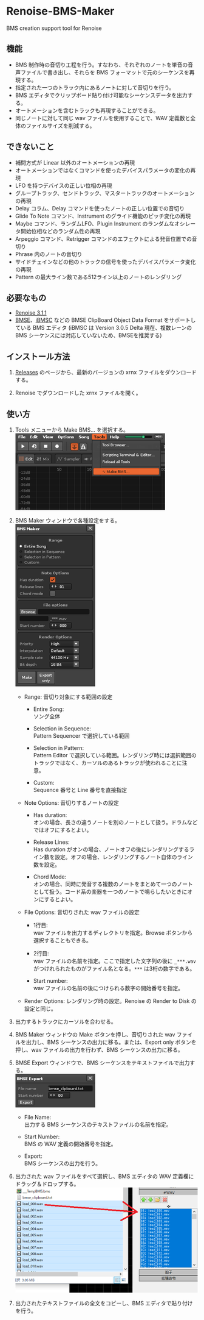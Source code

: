 # Renoise-BMS-Maker
BMS creation support tool for Renoise

## 機能
* BMS 制作時の音切り工程を行う。すなわち、それぞれのノートを単音の音声ファイルで書き出し、それらを BMS フォーマットで元のシーケンスを再現する。
* 指定された一つのトラック内にあるノートに対して音切りを行う。
* BMS エディタでクリップボード貼り付け可能なシーケンスデータを出力する。
* オートメーションを含むトラックも再現することができる。
* 同じノートに対して同じ wav ファイルを使用することで、WAV 定義数と全体のファイルサイズを削減する。

## できないこと
* 補間方式が Linear 以外のオートメーションの再現
* オートメーションではなくコマンドを使ったデバイスパラメータの変化の再現
* LFO を持つデバイスの正しい位相の再現
* グループトラック、センドトラック、マスタートラックのオートメーションの再現
* Delay コラム、Delay コマンドを使ったノートの正しい位置での音切り
* Glide To Note コマンド、Instrument のグライド機能のピッチ変化の再現
* Maybe コマンド、ランダムLFO、Plugin Instrument のランダムなオシレータ開始位相などのランダム性の再現
* Arpeggio コマンド、Retrigger コマンドのエフェクトによる発音位置での音切り
* Phrase 内のノートの音切り
* サイドチェインなどの他のトラックの信号を使ったデバイスパラメータ変化の再現
* Pattern の最大ライン数である512ライン以上のノートのレンダリング

## 必要なもの
* [Renoise 3.1.1](http://www.renoise.com/ "Home | Renoise")
* [BMSE](http://ucn.tokonats.net/ "UCN-Soft")、[iBMSC](https://hitkey.nekokan.dyndns.info/ibmsc_ja/ "iBMSC - Home") などの BMSE ClipBoard Object Data Format をサポートしている BMS エディタ (iBMSC は Version 3.0.5 Delta 現在、複数レーンの BMS シーケンスには対応していないため、BMSEを推奨する)

## インストール方法
1. [Releases](https://github.com/raii-x/Renoise-BMS-Maker/releases "Releases · raii-x/Renoise-BMS-Maker") のページから、最新のバージョンの xrnx ファイルをダウンロードする。

2. Renoise でダウンロードした xrnx ファイルを開く。

## 使い方
1. Tools メニューから Make BMS... を選択する。  
![Tools](https://raw.githubusercontent.com/raii-x/Renoise-BMS-Maker/images/tools.png)

2. BMS Maker ウィンドウで各種設定をする。  
![BMS Maker window](https://raw.githubusercontent.com/raii-x/Renoise-BMS-Maker/images/bms_maker.png)

    * Range: 音切り対象にする範囲の設定
        * Entire Song:  
        ソング全体

        * Selection in Sequence:  
        Pattern Sequencer で選択している範囲
        
        * Selection in Pattern:  
        Pattern Editor で選択している範囲。レンダリング時には選択範囲のトラックではなく、カーソルのあるトラックが使われることに注意。

        * Custom:  
        Sequence 番号と Line 番号を直接指定

    * Note Options: 音切りするノートの設定
        * Has duration:  
        オンの場合、長さの違うノートを別のノートとして扱う。ドラムなどではオフにするとよい。

        * Release Lines:  
        Has duration がオンの場合、ノートオフの後にレンダリングするライン数を設定。オフの場合、レンダリングするノート自体のライン数を設定。

        * Chord Mode:  
        オンの場合、同時に発音する複数のノートをまとめて一つのノートとして扱う。コード系の楽器を一つのノートで鳴らしたいときにオンにするとよい。

    * File Options: 音切りされた wav ファイルの設定
        * 1行目:  
        wav ファイルを出力するディレクトリを指定。Browse ボタンから選択することもできる。

        * 2行目:  
        wav ファイルの名前を指定。ここで指定した文字列の後に `_***.wav` がつけれられたものがファイル名となる。`***` は3桁の数字である。

        * Start number:  
        wav ファイルの名前の後につけられる数字の開始番号を指定。

    * Render Options: レンダリング時の設定。Renoise の Render to Disk の設定と同じ。

3. 出力するトラックにカーソルを合わせる。

4. BMS Maker ウィンドウの Make ボタンを押し、音切りされた wav ファイルを出力し、BMS シーケンスの出力に移る。または、Export only ボタンを押し、wav ファイルの出力を行わず、BMS シーケンスの出力に移る。

5. BMSE Export ウィンドウで、BMS シーケンスをテキストファイルで出力する。  
![BMSE Export window](https://raw.githubusercontent.com/raii-x/Renoise-BMS-Maker/images/bmse_export.png)

    * File Name:  
    出力する BMS シーケンスのテキストファイルの名前を指定。

    * Start Number:  
    BMS の WAV 定義の開始番号を指定。

    * Export:  
    BMS シーケンスの出力を行う。

6. 出力された wav ファイルをすべて選択し、BMS エディタの WAV 定義欄にドラッグ＆ドロップする。  
![WAV drag & drop](https://raw.githubusercontent.com/raii-x/Renoise-BMS-Maker/images/wav_drag.png)

7. 出力されたテキストファイルの全文をコピーし、BMS エディタで貼り付けを行う。
